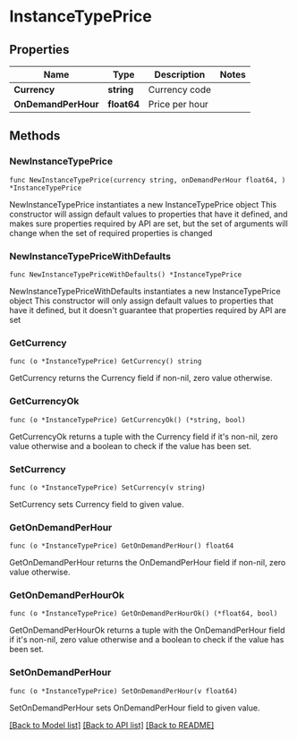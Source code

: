 # InstanceTypePrice

## Properties

Name | Type | Description | Notes
------------ | ------------- | ------------- | -------------
**Currency** | **string** | Currency code | 
**OnDemandPerHour** | **float64** | Price per hour | 

## Methods

### NewInstanceTypePrice

`func NewInstanceTypePrice(currency string, onDemandPerHour float64, ) *InstanceTypePrice`

NewInstanceTypePrice instantiates a new InstanceTypePrice object
This constructor will assign default values to properties that have it defined,
and makes sure properties required by API are set, but the set of arguments
will change when the set of required properties is changed

### NewInstanceTypePriceWithDefaults

`func NewInstanceTypePriceWithDefaults() *InstanceTypePrice`

NewInstanceTypePriceWithDefaults instantiates a new InstanceTypePrice object
This constructor will only assign default values to properties that have it defined,
but it doesn't guarantee that properties required by API are set

### GetCurrency

`func (o *InstanceTypePrice) GetCurrency() string`

GetCurrency returns the Currency field if non-nil, zero value otherwise.

### GetCurrencyOk

`func (o *InstanceTypePrice) GetCurrencyOk() (*string, bool)`

GetCurrencyOk returns a tuple with the Currency field if it's non-nil, zero value otherwise
and a boolean to check if the value has been set.

### SetCurrency

`func (o *InstanceTypePrice) SetCurrency(v string)`

SetCurrency sets Currency field to given value.


### GetOnDemandPerHour

`func (o *InstanceTypePrice) GetOnDemandPerHour() float64`

GetOnDemandPerHour returns the OnDemandPerHour field if non-nil, zero value otherwise.

### GetOnDemandPerHourOk

`func (o *InstanceTypePrice) GetOnDemandPerHourOk() (*float64, bool)`

GetOnDemandPerHourOk returns a tuple with the OnDemandPerHour field if it's non-nil, zero value otherwise
and a boolean to check if the value has been set.

### SetOnDemandPerHour

`func (o *InstanceTypePrice) SetOnDemandPerHour(v float64)`

SetOnDemandPerHour sets OnDemandPerHour field to given value.



[[Back to Model list]](../README.md#documentation-for-models) [[Back to API list]](../README.md#documentation-for-api-endpoints) [[Back to README]](../README.md)


